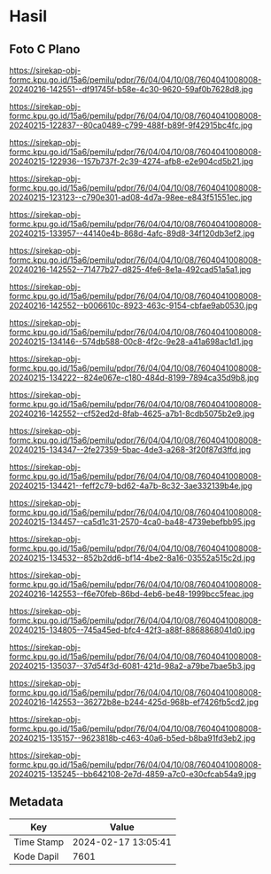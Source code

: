 # Hasil

## Foto C Plano

https://sirekap-obj-formc.kpu.go.id/15a6/pemilu/pdpr/76/04/04/10/08/7604041008008-20240216-142551--df91745f-b58e-4c30-9620-59af0b7628d8.jpg

https://sirekap-obj-formc.kpu.go.id/15a6/pemilu/pdpr/76/04/04/10/08/7604041008008-20240215-122837--80ca0489-c799-488f-b89f-9f42915bc4fc.jpg

https://sirekap-obj-formc.kpu.go.id/15a6/pemilu/pdpr/76/04/04/10/08/7604041008008-20240215-122936--157b737f-2c39-4274-afb8-e2e904cd5b21.jpg

https://sirekap-obj-formc.kpu.go.id/15a6/pemilu/pdpr/76/04/04/10/08/7604041008008-20240215-123123--c790e301-ad08-4d7a-98ee-e843f51551ec.jpg

https://sirekap-obj-formc.kpu.go.id/15a6/pemilu/pdpr/76/04/04/10/08/7604041008008-20240215-133957--44140e4b-868d-4afc-89d8-34f120db3ef2.jpg

https://sirekap-obj-formc.kpu.go.id/15a6/pemilu/pdpr/76/04/04/10/08/7604041008008-20240216-142552--71477b27-d825-4fe6-8e1a-492cad51a5a1.jpg

https://sirekap-obj-formc.kpu.go.id/15a6/pemilu/pdpr/76/04/04/10/08/7604041008008-20240216-142552--b006610c-8923-463c-9154-cbfae9ab0530.jpg

https://sirekap-obj-formc.kpu.go.id/15a6/pemilu/pdpr/76/04/04/10/08/7604041008008-20240215-134146--574db588-00c8-4f2c-9e28-a41a698ac1d1.jpg

https://sirekap-obj-formc.kpu.go.id/15a6/pemilu/pdpr/76/04/04/10/08/7604041008008-20240215-134222--824e067e-c180-484d-8199-7894ca35d9b8.jpg

https://sirekap-obj-formc.kpu.go.id/15a6/pemilu/pdpr/76/04/04/10/08/7604041008008-20240216-142552--cf52ed2d-8fab-4625-a7b1-8cdb5075b2e9.jpg

https://sirekap-obj-formc.kpu.go.id/15a6/pemilu/pdpr/76/04/04/10/08/7604041008008-20240215-134347--2fe27359-5bac-4de3-a268-3f20f87d3ffd.jpg

https://sirekap-obj-formc.kpu.go.id/15a6/pemilu/pdpr/76/04/04/10/08/7604041008008-20240215-134421--feff2c79-bd62-4a7b-8c32-3ae332139b4e.jpg

https://sirekap-obj-formc.kpu.go.id/15a6/pemilu/pdpr/76/04/04/10/08/7604041008008-20240215-134457--ca5d1c31-2570-4ca0-ba48-4739ebefbb95.jpg

https://sirekap-obj-formc.kpu.go.id/15a6/pemilu/pdpr/76/04/04/10/08/7604041008008-20240215-134532--852b2dd6-bf14-4be2-8a16-03552a515c2d.jpg

https://sirekap-obj-formc.kpu.go.id/15a6/pemilu/pdpr/76/04/04/10/08/7604041008008-20240216-142553--f6e70feb-86bd-4eb6-be48-1999bcc5feac.jpg

https://sirekap-obj-formc.kpu.go.id/15a6/pemilu/pdpr/76/04/04/10/08/7604041008008-20240215-134805--745a45ed-bfc4-42f3-a88f-8868868041d0.jpg

https://sirekap-obj-formc.kpu.go.id/15a6/pemilu/pdpr/76/04/04/10/08/7604041008008-20240215-135037--37d54f3d-6081-421d-98a2-a79be7bae5b3.jpg

https://sirekap-obj-formc.kpu.go.id/15a6/pemilu/pdpr/76/04/04/10/08/7604041008008-20240216-142553--36272b8e-b244-425d-968b-ef7426fb5cd2.jpg

https://sirekap-obj-formc.kpu.go.id/15a6/pemilu/pdpr/76/04/04/10/08/7604041008008-20240215-135157--9623818b-c463-40a6-b5ed-b8ba91fd3eb2.jpg

https://sirekap-obj-formc.kpu.go.id/15a6/pemilu/pdpr/76/04/04/10/08/7604041008008-20240215-135245--bb642108-2e7d-4859-a7c0-e30cfcab54a9.jpg


## Metadata

| Key        | Value               |
| ---------- | ------------------- |
| Time Stamp | 2024-02-17 13:05:41 |
| Kode Dapil | 7601                |



